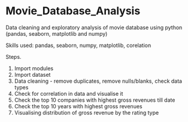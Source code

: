 # Movie_Database_Analysis
Data cleaning and exploratory analysis of movie database using python (pandas, seaborn, matplotlib and numpy)

Skills used: pandas, seaborn, numpy, matplotlib, corelation  

Steps.  
1. Import modules  
2. Import dataset  
3. Data cleaning - remove duplicates, remove nulls/blanks, check data types  
4. Check for correlation in data and visualise it  
5. Check the top 10 companies with highest gross revenues till date  
6. Check the top 10 years with highest gross revenues  
7. Visualising distribution of gross revenue by the rating type  
